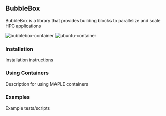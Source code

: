 ## BubbleBox
BubbleBox is a library that provides building blocks to parallelize and scale HPC applications

![bubblebox-container](https://github.com/akashdhruv/BubbleBox/workflows/bubblebox-container/badge.svg)
![ubuntu-container](https://github.com/akashdhruv/BubbleBox/workflows/ubuntu-container/badge.svg)

### Installation
Installation instructions

### Using Containers
Description for using MAPLE containers

### Examples
Example tests/scripts

